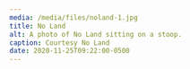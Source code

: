 ```yaml
---
media: /media/files/noland-1.jpg
title: No Land
alt: A photo of No Land sitting on a stoop.
caption: Courtesy No Land
date: 2020-11-25T09:22:00-0500
---
```

